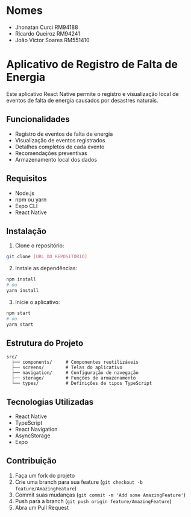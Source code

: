 # Nomes
- Jhonatan Curci RM94188
- Ricardo Queiroz RM94241
- João Victor Soares RM551410

# Aplicativo de Registro de Falta de Energia

Este aplicativo React Native permite o registro e visualização local de eventos de falta de energia causados por desastres naturais.

## Funcionalidades

- Registro de eventos de falta de energia
- Visualização de eventos registrados
- Detalhes completos de cada evento
- Recomendações preventivas
- Armazenamento local dos dados

## Requisitos

- Node.js
- npm ou yarn
- Expo CLI
- React Native

## Instalação

1. Clone o repositório:

```bash
git clone [URL_DO_REPOSITÓRIO]
```

2. Instale as dependências:

```bash
npm install
# ou
yarn install
```

3. Inicie o aplicativo:

```bash
npm start
# ou
yarn start
```

## Estrutura do Projeto

```
src/
  ├── components/     # Componentes reutilizáveis
  ├── screens/        # Telas do aplicativo
  ├── navigation/     # Configuração de navegação
  ├── storage/        # Funções de armazenamento
  └── types/          # Definições de tipos TypeScript
```

## Tecnologias Utilizadas

- React Native
- TypeScript
- React Navigation
- AsyncStorage
- Expo

## Contribuição

1. Faça um fork do projeto
2. Crie uma branch para sua feature (`git checkout -b feature/AmazingFeature`)
3. Commit suas mudanças (`git commit -m 'Add some AmazingFeature'`)
4. Push para a branch (`git push origin feature/AmazingFeature`)
5. Abra um Pull Request
